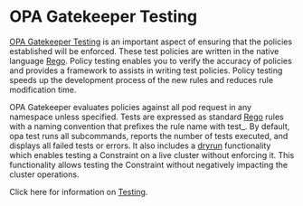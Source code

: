 # OPA Gatekeeper Testing

[OPA Gatekeeper Testing](https://www.openpolicyagent.org/docs/latest/policy-testing/) is an important aspect of ensuring that the policies established will be enforced. These test policies are written in the native language [Rego](https://www.openpolicyagent.org/docs/latest/policy-language/). Policy testing enables 
you to verify the accuracy of policies and provides a framework to assists in writing test policies. Policy testing speeds up the development process of the new rules and reduces
rule modification time.

OPA Gatekeeper evaluates policies against all pod request in any namespace unless specified. Tests are expressed as standard [Rego](https://www.openpolicyagent.org/docs/latest/policy-language/) rules with a naming convention that prefixes the rule name
with test_. By default, opa test runs all subcommands, reports the number of tests executed, and displays all failed tests or errors. It also includes a [dryrun](https://www.infracloud.io/blogs/opa-and-gatekeeper/) functionality which enables testing a Constraint on a live cluster without enforcing it.
This functionality allows testing the Constraint without negatively impacting the cluster operations.

Click here for information on [Testing](https://www.openshift.com/blog/better-kubernetes-security-with-open-policy-agent-opa-part-2).


